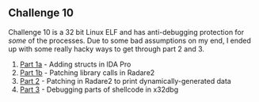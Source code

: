 ## Challenge 10

Challenge 10 is a 32 bit Linux ELF and has anti-debugging protection for
*some* of the processes. Due to some bad assumptions on my end, I ended up with
some really hacky ways to get through part 2 and 3.

1. [Part 1a](part1a.md) - Adding structs in IDA Pro
2. [Part 1b](part1b.md) - Patching library calls in Radare2
3. [Part 2](part2.md) - Patching in Radare2 to print dynamically-generated
   data
4. [Part 3](part3.md) - Debugging parts of shellcode in x32dbg
